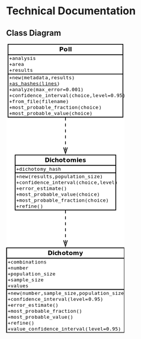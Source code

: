 Technical Documentation
=======================

Class Diagram
-------------

![Class diagram](Class%20Diagram.png "Class diagram")

